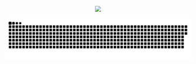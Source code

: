 <p align='center'>
<img src='https://github-widgetbox.vercel.app/api/profile?username=ing9990&data=followers,repositories,stars,commits&theme=darkmode'>

![Snaaaake](https://github.com/ing9990/ing9990/blob/output/github-contribution-grid-snake.svg)
</p>
